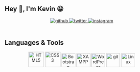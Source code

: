## Hey 👋, I'm Kevin 😀  
  
<div align="center"> 
<a href="https://github.com/k3Bn" target="_blank">
<img src=https://img.shields.io/badge/github-%2324292e.svg?&style=for-the-badge&logo=github&logoColor=white alt=github style="margin-bottom: 5px;" />
</a>
<a href="https://twitter.com/k3Bn_" target="_blank">
<img src=https://img.shields.io/badge/twitter-%2300acee.svg?&style=for-the-badge&logo=twitter&logoColor=white alt=twitter style="margin-bottom: 5px;" />
</a>
<a href="https://instagram.com/k3Bn__" target="_blank">
<img src=https://img.shields.io/badge/instagram-%23000000.svg?&style=for-the-badge&logo=instagram&logoColor=white alt=instagram style="margin-bottom: 5px;" />
</a>
</div>  

<br/>  

## Languages & Tools  
<div align="center">
    <img src="https://profilinator.rishav.dev/skills-assets/html5-original-wordmark.svg" alt="HTML5" height="50" />
    <img src="https://profilinator.rishav.dev/skills-assets/css3-original-wordmark.svg" alt="CSS3" height="50" />
    <img src="https://profilinator.rishav.dev/skills-assets/bootstrap-plain.svg" alt="Bootstrap" height="45" />
    <img src="https://profilinator.rishav.dev/skills-assets/xampp.png" alt="XAMPP" height="45" />
    <img src="https://profilinator.rishav.dev/skills-assets/wordpress.png" alt="WordPress" height="45" />
    <img src="https://profilinator.rishav.dev/skills-assets/git-scm-icon.svg" alt="git" height="45" />
    <img src="https://profilinator.rishav.dev/skills-assets/linux-original.svg" alt="Linux" height="45" />
</div>
